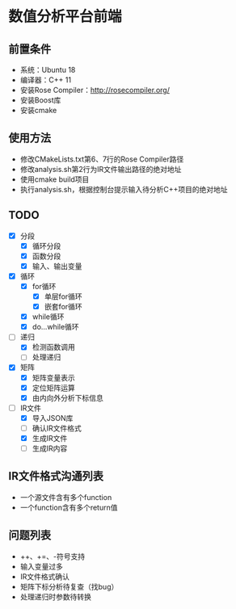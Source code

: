 # 数值分析平台前端

## 前置条件
- 系统：Ubuntu 18
- 编译器：C++ 11
- 安装Rose Compiler：<http://rosecompiler.org/>
- 安装Boost库
- 安装cmake

## 使用方法
- 修改CMakeLists.txt第6、7行的Rose Compiler路径
- 修改analysis.sh第2行为IR文件输出路径的绝对地址
- 使用cmake build项目
- 执行analysis.sh，根据控制台提示输入待分析C++项目的绝对地址

## TODO
- [x] 分段
    - [x] 循环分段
    - [x] 函数分段
    - [x] 输入、输出变量
- [x] 循环
    - [x] for循环
        - [x] 单层for循环
        - [x] 嵌套for循环
    - [x] while循环
    - [x] do...while循环
- [ ] 递归
    - [x] 检测函数调用
    - [ ] 处理递归
- [x] 矩阵
    - [x] 矩阵变量表示
    - [x] 定位矩阵运算
    - [x] 由内向外分析下标信息
- [ ] IR文件
    - [x] 导入JSON库
    - [ ] 确认IR文件格式
    - [x] 生成IR文件
    - [ ] 生成IR内容

## IR文件格式沟通列表
- 一个源文件含有多个function
- 一个function含有多个return值

## 问题列表
- ++、+=、-符号支持
- 输入变量过多
- IR文件格式确认
- 矩阵下标分析待复查（找bug）
- 处理递归时参数待转换